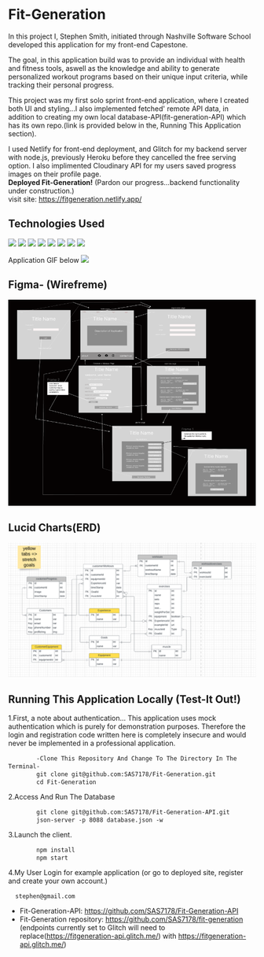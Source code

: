 # Fit-Generation

In this project I, Stephen Smith, initiated through Nashville Software School developed this application for my front-end Capestone. 

The goal, in this application build was to provide an individual with health and fitness tools, aswell as the knowledge and ability to generate personalized workout programs based on their unique input criteria, while tracking their personal progress. 

This project was my first solo sprint front-end application, where I created both UI and styling...I also implemented fetched' remote API data, in addition to creating my own local database-API(fit-generation-API) which has its own repo.(link is provided below in the, Running This Application section).

I used Netlify for front-end deployment, and Glitch for my backend server with node.js, previously Heroku before they cancelled the free serving option. I also implimented Cloudinary API for my users saved progress images on their profile page.
<br><b>Deployed Fit-Generation!</b> 
(Pardon our progress...backend functionality under construction.)
<br>visit site: https://fitgeneration.netlify.app/	

## Technologies Used

![](https://user-images.githubusercontent.com/105528673/183157779-a08151c2-07d4-469a-b1bf-fa409416d6ea.png) 
![](https://user-images.githubusercontent.com/105528673/183157835-99e6ec8c-701a-445b-ac72-0e9127112edd.png) 
![](https://user-images.githubusercontent.com/105528673/183157888-59cfa84d-da1f-4adb-acf7-858c87b63a87.png) 
![](https://user-images.githubusercontent.com/105528673/183157933-3a0c3484-a02a-4734-b7a3-d6b1c2904b83.png) 
![](https://user-images.githubusercontent.com/105528673/183157976-5543fa85-504e-41ad-9e00-016e5ca1b7e5.png) 
![](https://user-images.githubusercontent.com/105528673/183158015-89d806bd-2894-46f5-a5cf-e9642f48a8f3.png) 
![](https://user-images.githubusercontent.com/105528673/183158127-8d8c783d-19ad-4213-af19-1f54d91be8cb.png)
![](https://user-images.githubusercontent.com/105528673/183158164-e94a87d3-6bd8-497e-9770-4074141ee75a.png)
![]()

Application GIF below
![](https://github.com/SAS7178/project-gifs/blob/main/public/Fit-Gen%20Gif.gif?raw=true)

## Figma- (Wirefreme)
![](https://github.com/SAS7178/fit-generation/blob/main/images/FigmaWireframe%20FitGen.png?raw=true)

## Lucid Charts(ERD)
![](https://github.com/SAS7178/fit-generation/blob/main/images/Lucid%20ERD.png?raw=true)


## Running This Application Locally (Test-It Out!)

1.First, a note about authentication... This application uses mock authentication which is purely for demonstration purposes. Therefore the login and 
      registration code written here is completely insecure and would never be implemented in a professional application.

            -Clone This Repository And Change To The Directory In The Terminal-
            git clone git@github.com:SAS7178/Fit-Generation.git
            cd Fit-Generation
  
2.Access And Run The Database

            git clone git@github.com:SAS7178/Fit-Generation-API.git
            json-server -p 8088 database.json -w
     
3.Launch the client.

            npm install
            npm start

4.My User Login for example application (or go to deployed site, register and create your own account.)

      stephen@gmail.com

- Fit-Generation-API: https://github.com/SAS7178/Fit-Generation-API  
- Fit-Generation repository: https://github.com/SAS7178/fit-generation
<br>(endpoints currently set to Glitch will need to replace(https://fitgeneration-api.glitch.me/) with https://fitgeneration-api.glitch.me/)
